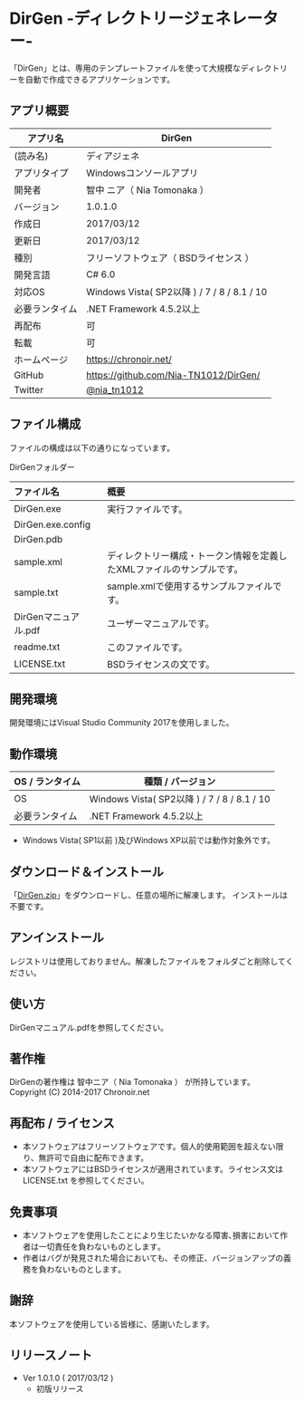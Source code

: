 # DirGen -ディレクトリージェネレーター-
「DirGen」とは、専用のテンプレートファイルを使って大規模なディレクトリーを自動で作成できるアプリケーションです。

## アプリ概要
|アプリ名|DirGen|
|---|---|
|(読み名)|ディアジェネ|
|アプリタイプ|Windowsコンソールアプリ|
|開発者|智中 ニア（ Nia Tomonaka ）|
|バージョン|1.0.1.0|
|作成日|2017/03/12|
|更新日|2017/03/12|
|種別|フリーソフトウェア（ BSDライセンス ）|
|開発言語|C# 6.0|
|対応OS|Windows Vista( SP2以降 ) / 7 / 8 / 8.1 / 10|
|必要ランタイム|.NET Framework 4.5.2以上|
|再配布|可|
|転載|可|
|ホームページ|https://chronoir.net/|
|GitHub|https://github.com/Nia-TN1012/DirGen/|
|Twitter|[@nia_tn1012](https://twitter.com/nia_tn1012)|

## ファイル構成
ファイルの構成は以下の通りになっています。

DirGenフォルダー

|ファイル名|概要|
|:---|:---|
|DirGen.exe|実行ファイルです。|
|DirGen.exe.config||
|DirGen.pdb||
|sample.xml|ディレクトリー構成・トークン情報を定義したXMLファイルのサンプルです。|
|sample.txt|sample.xmlで使用するサンプルファイルです。|
|DirGenマニュアル.pdf|ユーザーマニュアルです。|
|readme.txt|このファイルです。|
|LICENSE.txt|BSDライセンスの文です。|

## 開発環境
開発環境にはVisual Studio Community 2017を使用しました。

## 動作環境
|OS / ランタイム|種類 / バージョン|
|---|---|
|OS|Windows Vista( SP2以降 ) / 7 / 8 / 8.1 / 10|
|必要ランタイム|.NET Framework 4.5.2以上|

* Windows Vista( SP1以前 )及びWindows XP以前では動作対象外です。

## ダウンロード＆インストール
「[DirGen.zip](https://chronoir.net/wp-content/uploads/Apps/Tools/DirGen.zip)」をダウンロードし、任意の場所に解凍します。
インストールは不要です。

## アンインストール
レジストリは使用しておりません。解凍したファイルをフォルダごと削除してください。

## 使い方
DirGenマニュアル.pdfを参照してください。

## 著作権
DirGenの著作権は 智中ニア（ Nia Tomonaka ） が所持しています。  
Copyright (C) 2014-2017 Chronoir.net


## 再配布 / ライセンス
* 本ソフトウェアはフリーソフトウェアです。個人的使用範囲を超えない限り、無許可で自由に配布できます。
* 本ソフトウェアにはBSDライセンスが適用されています。ライセンス文は LICENSE.txt を参照してください。

## 免責事項
* 本ソフトウェアを使用したことにより生じたいかなる障害､損害において作者は一切責任を負わないものとします｡
* 作者はバグが発見された場合においても、その修正、バージョンアップの義務を負わないものとします｡

## 謝辞
本ソフトウェアを使用している皆様に、感謝いたします。

## リリースノート

* Ver 1.0.1.0 ( 2017/03/12 )  
    * 初版リリース
